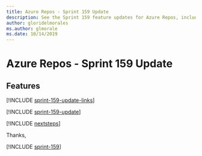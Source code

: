 ```yaml
---
title: Azure Repos - Sprint 159 Update
description: See the Sprint 159 feature updates for Azure Repos, including next steps.
author: gloridelmorales
ms.author: glmorale
ms.date: 10/14/2019
---
```


# Azure Repos - Sprint 159 Update

## Features

[!INCLUDE [sprint-159-update-links](../includes/repos/sprint-159-update-links.md)]

[!INCLUDE [sprint-159-update](../includes/repos/sprint-159-update.md)]

[!INCLUDE [nextsteps](../includes/nextsteps.md)]

Thanks,

[!INCLUDE [sprint-159](../includes/signer/sprint-159.md)]
